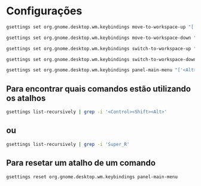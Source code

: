# Configurações
```bash
gsettings set org.gnome.desktop.wm.keybindings move-to-workspace-up "['<Super><Shift>Page_Up']"
```
```bash
gsettings set org.gnome.desktop.wm.keybindings move-to-workspace-down "['<Super><Shift>Page_Down']"
```
```bash
gsettings set org.gnome.desktop.wm.keybindings switch-to-workspace-up "[]"
```
```bash
gsettings set org.gnome.desktop.wm.keybindings switch-to-workspace-down "[]"
```
```bash
gsettings set org.gnome.desktop.wm.keybindings panel-main-menu "['<Alt>F1']"
```
## Para encontrar quais comandos estão utilizando os atalhos
```bash
gsettings list-recursively | grep -i '<Control><Shift><Alt>'
```
## ou
```bash
gsettings list-recursively | grep -i 'Super_R'
```
## Para resetar um atalho de um comando
```bash
gsettings reset org.gnome.desktop.wm.keybindings panel-main-menu
```
 
